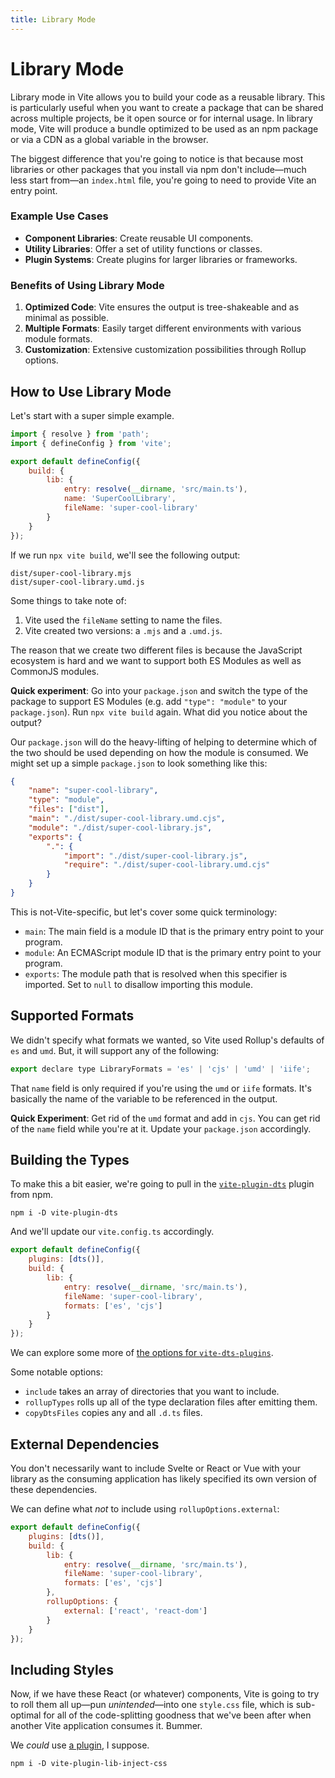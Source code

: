 ```yaml
---
title: Library Mode
---
```


# Library Mode

Library mode in Vite allows you to build your code as a reusable library. This is particularly useful when you want to create a package that can be shared across multiple projects, be it open source or for internal usage. In library mode, Vite will produce a bundle optimized to be used as an npm package or via a CDN as a global variable in the browser.

The biggest difference that you're going to notice is that because most libraries or other packages that you install via npm don't include—much less start from—an `index.html` file, you're going to need to provide Vite an entry point.

### Example Use Cases

- **Component Libraries**: Create reusable UI components.
- **Utility Libraries**: Offer a set of utility functions or classes.
- **Plugin Systems**: Create plugins for larger libraries or frameworks.

### Benefits of Using Library Mode

1. **Optimized Code**: Vite ensures the output is tree-shakeable and as minimal as possible.
2. **Multiple Formats**: Easily target different environments with various module formats.
3. **Customization**: Extensive customization possibilities through Rollup options.

## How to Use Library Mode

Let's start with a super simple example.

```jsx
import { resolve } from 'path';
import { defineConfig } from 'vite';

export default defineConfig({
	build: {
		lib: {
			entry: resolve(__dirname, 'src/main.ts'),
			name: 'SuperCoolLibrary',
			fileName: 'super-cool-library'
		}
	}
});
```

If we run `npx vite build`, we'll see the following output:

```
dist/super-cool-library.mjs
dist/super-cool-library.umd.js
```

Some things to take note of:

1. Vite used the `fileName` setting to name the files.
2. Vite created two versions: a `.mjs` and a `.umd.js`.

The reason that we create two different files is because the JavaScript ecosystem is hard and we want to support both ES Modules as well as CommonJS modules.

**Quick experiment**: Go into your `package.json` and switch the type of the package to support ES Modules (e.g. add `"type": "module"` to your `package.json`). Run `npx vite build` again. What did you notice about the output?

Our `package.json` will do the heavy-lifting of helping to determine which of the two should be used depending on how the module is consumed. We might set up a simple `package.json` to look something like this:

```json
{
	"name": "super-cool-library",
	"type": "module",
	"files": ["dist"],
	"main": "./dist/super-cool-library.umd.cjs",
	"module": "./dist/super-cool-library.js",
	"exports": {
		".": {
			"import": "./dist/super-cool-library.js",
			"require": "./dist/super-cool-library.umd.cjs"
		}
	}
}
```

This is not-Vite-specific, but let's cover some quick terminology:

- `main`: The main field is a module ID that is the primary entry point to your program.
- `module`: An ECMAScript module ID that is the primary entry point to your program.
- `exports`: The module path that is resolved when this specifier is imported. Set to `null` to disallow importing this module.

## Supported Formats

We didn't specify what formats we wanted, so Vite used Rollup's defaults of `es` and `umd`. But, it will support any of the following:

```jsx
export declare type LibraryFormats = 'es' | 'cjs' | 'umd' | 'iife';
```

That `name` field is only required if you're using the `umd` or `iife` formats. It's basically the name of the variable to be referenced in the output.

**Quick Experiment**: Get rid of the `umd` format and add in `cjs`. You can get rid of the `name` field while you're at it. Update your `package.json` accordingly.

## Building the Types

To make this a bit easier, we're going to pull in the [`vite-plugin-dts`](http://npm.im/vite-plugin-dts) plugin from npm.

```
npm i -D vite-plugin-dts
```

And we'll update our `vite.config.ts` accordingly.

```jsx
export default defineConfig({
	plugins: [dts()],
	build: {
		lib: {
			entry: resolve(__dirname, 'src/main.ts'),
			fileName: 'super-cool-library',
			formats: ['es', 'cjs']
		}
	}
});
```

We can explore some more of [the options for `vite-dts-plugins`](https://github.com/qmhc/vite-plugin-dts#options).

Some notable options:

- `include` takes an array of directories that you want to include.
- `rollupTypes` rolls up all of the type declaration files after emitting them.
- `copyDtsFiles` copies any and all `.d.ts` files.

## External Dependencies

You don't necessarily want to include Svelte or React or Vue with your library as the consuming application has likely specified its own version of these dependencies.

We can define what _not_ to include using `rollupOptions.external`:

```jsx
export default defineConfig({
	plugins: [dts()],
	build: {
		lib: {
			entry: resolve(__dirname, 'src/main.ts'),
			fileName: 'super-cool-library',
			formats: ['es', 'cjs']
		},
		rollupOptions: {
			external: ['react', 'react-dom']
		}
	}
});
```

## Including Styles

Now, if we have these React (or whatever) components, Vite is going to try to roll them all up—pun _unintended_—into one `style.css` file, which is sub-optimal for all of the code-splitting goodness that we've been after when another Vite application consumes it. Bummer.

We _could_ use [a plugin](https://www.npmjs.com/package/vite-plugin-lib-inject-css), I suppose.

```
npm i -D vite-plugin-lib-inject-css
```
